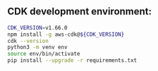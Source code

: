 

## CDK development environment:

```bash
CDK_VERSION=v1.66.0
npm install -g aws-cdk@${CDK_VERSION}
cdk --version
python3 -m venv env
source env/bin/activate
pip install --upgrade -r requirements.txt
```